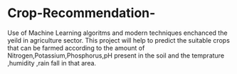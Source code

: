 # Crop-Recommendation-
Use of Machine Learning algoritms and modern techniques enchanced the yeild in agriculture sector. This project will help to predict the suitable crops that can be farmed according to the amount of Nitrogen,Potassium,Phosphorus,pH present in the soil and the temprature ,humidity ,rain fall in that area.
